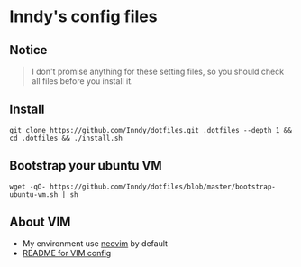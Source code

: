 # Inndy's config files

## Notice

> I don't promise anything for these setting files,
> so you should check all files before you install it.

## Install

`git clone https://github.com/Inndy/dotfiles.git .dotfiles --depth 1 && cd .dotfiles && ./install.sh`

## Bootstrap your ubuntu VM

`wget -qO- https://github.com/Inndy/dotfiles/blob/master/bootstrap-ubuntu-vm.sh | sh`

## About VIM

- My environment use [neovim](https://github.com/neovim/neovim) by default
- [README for VIM config](README_VIM.md)

